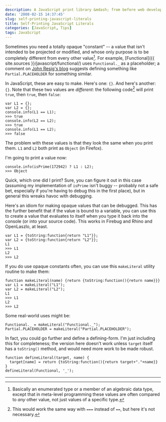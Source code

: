 ```yaml
---
description: A JavaScript print library &mdash; from before web developer consoles
date: '2008-02-15 14:37:45'
slug: self-printing-javascript-literals
title: Self-Printing JavaScript Literals
categories: [JavaScript, Tips]
tags: JavaScript
---
```


Sometimes you need a totally opaque "constant" -- a value that isn't intended to be projected or modified, and whose only purpose is to be completely different from every other value[^1].  For example, [Functional]({{ site.sources }}/javascript/functional/) uses `Functional._` as a placeholder; a comment on [John Resig's blog](http://ejohn.org/blog/partial-functions-in-javascript/) suggests defining something like `Partial.PLACEHOLDER` for something similar.

<!-- more -->

In JavaScript, these are easy to make.  Here's one: `{}`.  And here's another: `{}`.  Note that these two values are _different_: the following code[^2] will print `true`, then `true`, then `false`:

    var L1 = {};
    var L2 = {};
    console.info(L1 == L1);
    >>> true
    console.info(L2 == L2);
    >>> true
    console.info(L1 == L2);
    >>> false

The problem with these values is that they look the same when you print them.  `L1` and `L2` both print as `Object` (in Firefox).

I'm going to print a value now:

    console.info(isPrime(172942) ? L1 : L2);
    >>> Object

Quick, which one did I print?  Sure, you can figure it out in this case (assuming my implementation of `isPrime` isn't buggy -- probably not a safe bet, especially if you're having to debug this in the first place), but in general this wreaks havoc with debugging.

Here's an idiom for making opaque values that can be debugged.  This has the further benefit that if the value is bound to a variable, you can use this to create a value that evaluates to itself when you type it back into the console (or into your source code). This works in Firebug and Rhino and OpenLaszlo, at least.

    var L1 = {toString:function{return "L1"}};
    var L2 = {toString:function{return "L2"}};
    L1
    >>> L1
    L2
    >>> L2

If you do use opaque constants often, you can use this `makeLiteral` utility routine to make them:

    function makeLiteral(name) {return {toString:function(){return name}}}
    var L1 = makeLiteral("L1");
    var L2 = makeLiteral("L2");
    L1
    >>> L1
    L2
    >>> L2

Some real-world uses might be:

    Functional._ = makeLiteral("Functional._");
    Partial.PLACEHOLDER = makeLiteral("Partial.PLACEHOLDER");

In fact, you could go further and define a defining-form.  I'm just including this for completeness; the version here doesn't work unless `target` itself has a `toString()` method, and would need more work to be made robust.

    function defineLiteral(target, name) {
      target[name] = return {toString:function(){return target+"."+name}}
    }
    defineLiteral(Functional, '_');

---

[^1]: Basically an enumerated type or a member of an algebraic data type, except that in meta-level programming these values are often compared to _any_ other value, not just values of a specific type.

[^2]: This would work the same way with `===` instead of `==`, but here it's not necessary.

